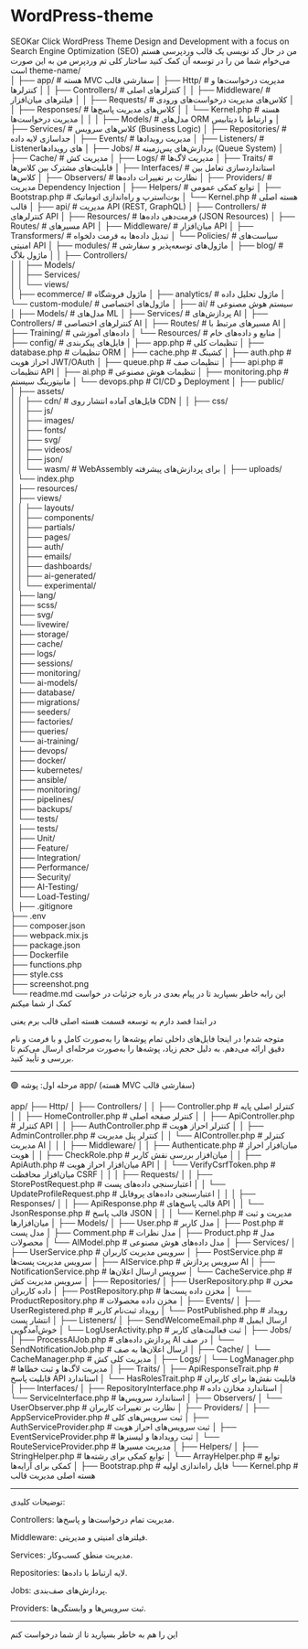 # WordPress-theme
SEOKar Click WordPress Theme Design and Development with a focus on Search Engine Optimization (SEO)
من در حال کد نویسی یک قالب وردپرسی هستم می‌خوام شما من را در توسعه آن کمک کنید 
ساختار کلی تم وردپرس من به این صورت است 
theme-name/                    
│
├── app/                        # هسته MVC سفارشی قالب
│   ├── Http/                   # مدیریت درخواست‌ها و کنترلرها
│   │   ├── Controllers/        # کنترلرهای اصلی
│   │   ├── Middleware/         # فیلترهای میان‌افزار
│   │   ├── Requests/           # کلاس‌های مدیریت درخواست‌های ورودی
│   │   ├── Responses/          # کلاس‌های مدیریت پاسخ‌ها
│   │   └── Kernel.php          # هسته مدیریت درخواست‌ها
│   │
│   ├── Models/                 # مدل‌های ORM و ارتباط با دیتابیس
│   ├── Services/               # کلاس‌های سرویس (Business Logic)
│   ├── Repositories/           # جداسازی لایه داده
│   ├── Events/                 # مدیریت رویدادها
│   ├── Listeners/              # Listenerهای رویدادها
│   ├── Jobs/                   # پردازش‌های پس‌زمینه (Queue System)
│   ├── Cache/                  # مدیریت کش
│   ├── Logs/                   # مدیریت لاگ‌ها
│   ├── Traits/                 # قابلیت‌های مشترک بین کلاس‌ها
│   ├── Interfaces/             # استانداردسازی تعامل بین کلاس‌ها
│   ├── Observers/              # نظارت بر تغییرات داده‌ها
│   ├── Providers/              # مدیریت Dependency Injection
│   ├── Helpers/                # توابع کمکی عمومی
│   ├── Bootstrap.php           # بوت‌استرپ و راه‌اندازی اتوماتیک
│   └── Kernel.php              # هسته اصلی قالب
│
├── api/                        # مدیریت API (REST, GraphQL)
│   ├── Controllers/            # کنترلرهای API
│   ├── Resources/              # فرمت‌دهی داده‌ها (JSON Resources)
│   ├── Routes/                 # مسیرهای API
│   ├── Middleware/             # میان‌افزار API
│   ├── Transformers/           # تبدیل داده‌ها به فرمت دلخواه
│   └── Policies/               # سیاست‌های امنیتی API
│
├── modules/                    # ماژول‌های توسعه‌پذیر و سفارشی
│   ├── blog/                   # ماژول بلاگ
│   │   ├── Controllers/        
│   │   ├── Models/             
│   │   ├── Services/           
│   │   └── views/              
│   ├── ecommerce/              # ماژول فروشگاه
│   ├── analytics/              # ماژول تحلیل داده
│   └── custom-module/          # ماژول‌های اختصاصی
│
├── ai/                         # سیستم هوش مصنوعی
│   ├── Models/                 # مدل‌های ML
│   ├── Services/               # پردازش‌های AI
│   ├── Controllers/            # کنترلرهای اختصاصی AI
│   ├── Routes/                 # مسیرهای مرتبط با AI
│   ├── Training/               # داده‌های آموزشی
│   └── Resources/              # منابع و داده‌های خام
│
├── config/                     # فایل‌های پیکربندی
│   ├── app.php                 # تنظیمات کلی
│   ├── database.php            # تنظیمات ORM
│   ├── cache.php               # کشینگ
│   ├── auth.php                # احراز هویت JWT/OAuth
│   ├── queue.php               # تنظیمات صف
│   ├── api.php                 # تنظیمات API
│   ├── ai.php                  # تنظیمات هوش مصنوعی
│   ├── monitoring.php          # مانیتورینگ سیستم
│   └── devops.php              # CI/CD و Deployment
│
├── public/                     
│   ├── assets/                 
│   │   ├── cdn/                # فایل‌های آماده انتشار روی CDN
│   │   ├── css/                
│   │   ├── js/                 
│   │   ├── images/             
│   │   ├── fonts/              
│   │   ├── svg/                
│   │   ├── videos/             
│   │   ├── json/               
│   │   └── wasm/               # WebAssembly برای پردازش‌های پیشرفته
│   ├── uploads/                
│   └── index.php               
│
├── resources/                  
│   ├── views/                  
│   │   ├── layouts/            
│   │   ├── components/         
│   │   ├── partials/           
│   │   ├── pages/              
│   │   ├── auth/               
│   │   ├── emails/             
│   │   ├── dashboards/         
│   │   ├── ai-generated/       
│   │   └── experimental/       
│   ├── lang/                   
│   ├── scss/                   
│   ├── svg/                    
│   └── livewire/               
│
├── storage/                    
│   ├── cache/                  
│   ├── logs/                   
│   ├── sessions/               
│   ├── monitoring/             
│   └── ai-models/              
│
├── database/                   
│   ├── migrations/             
│   ├── seeders/                
│   ├── factories/              
│   ├── queries/                
│   └── ai-training/            
│
├── devops/                     
│   ├── docker/                 
│   ├── kubernetes/             
│   ├── ansible/                
│   ├── monitoring/             
│   ├── pipelines/              
│   ├── backups/                
│   └── tests/                  
│
├── tests/                      
│   ├── Unit/                   
│   ├── Feature/                
│   ├── Integration/            
│   ├── Performance/            
│   ├── Security/               
│   ├── AI-Testing/             
│   └── Load-Testing/           
│
├── .gitignore                  
├── .env                        
├── composer.json               
├── webpack.mix.js              
├── package.json                
├── Dockerfile                  
├── functions.php               
├── style.css                   
├── screenshot.png              
└── readme.md
این رابه خاطر بسپارید تا در پیام بعدی در باره جزئیات در خواست کمک از شما میکنم

در ابتدا قصد دارم به توسعه قسمت هسته اصلی قالب برم یعنی 

متوجه شدم! در اینجا فایل‌های داخلی تمام پوشه‌ها را به‌صورت کامل و با فرمت و نام دقیق ارائه می‌دهم. به دلیل حجم زیاد، پوشه‌ها را به‌صورت مرحله‌ای ارسال می‌کنم تا بررسی و تأیید کنید.


---

🟢 مرحله اول: پوشه app/ (هسته MVC سفارشی قالب)

app/
├── Http/
│   ├── Controllers/
│   │   ├── Controller.php                      # کنترلر اصلی پایه
│   │   ├── HomeController.php                  # کنترلر صفحه اصلی
│   │   ├── ApiController.php                   # کنترلر API
│   │   ├── AuthController.php                  # کنترلر احراز هویت
│   │   ├── AdminController.php                 # کنترلر پنل مدیریت
│   │   └── AIController.php                    # کنترلر مدیریت AI
│   │
│   ├── Middleware/
│   │   ├── Authenticate.php                    # میان‌افزار احراز هویت
│   │   ├── CheckRole.php                       # میان‌افزار بررسی نقش کاربر
│   │   ├── ApiAuth.php                         # میان‌افزار احراز هویت API
│   │   └── VerifyCsrfToken.php                 # میان‌افزار محافظت CSRF
│   │
│   ├── Requests/
│   │   ├── StorePostRequest.php                # اعتبارسنجی داده‌های پست
│   │   └── UpdateProfileRequest.php            # اعتبارسنجی داده‌های پروفایل
│   │
│   ├── Responses/
│   │   ├── ApiResponse.php                     # قالب پاسخ‌های API
│   │   └── JsonResponse.php                    # قالب پاسخ JSON
│   │
│   └── Kernel.php                              # مدیریت و ثبت میان‌افزارها
│
├── Models/
│   ├── User.php                                # مدل کاربر
│   ├── Post.php                                # مدل پست
│   ├── Comment.php                             # مدل نظرات
│   ├── Product.php                             # مدل محصولات
│   └── AIModel.php                             # مدل داده‌های هوش مصنوعی
│
├── Services/
│   ├── UserService.php                         # سرویس مدیریت کاربران
│   ├── PostService.php                         # سرویس مدیریت پست‌ها
│   ├── AIService.php                           # سرویس پردازش AI
│   ├── NotificationService.php                 # سرویس ارسال اعلان‌ها
│   └── CacheService.php                        # سرویس مدیریت کش
│
├── Repositories/
│   ├── UserRepository.php                      # مخزن داده کاربران
│   ├── PostRepository.php                      # مخزن داده پست‌ها
│   └── ProductRepository.php                   # مخزن داده محصولات
│
├── Events/
│   ├── UserRegistered.php                      # رویداد ثبت‌نام کاربر
│   └── PostPublished.php                       # رویداد انتشار پست
│
├── Listeners/
│   ├── SendWelcomeEmail.php                    # ارسال ایمیل خوش‌آمدگویی
│   └── LogUserActivity.php                     # ثبت فعالیت‌های کاربر
│
├── Jobs/
│   ├── ProcessAIJob.php                        # پردازش داده‌های AI در صف
│   └── SendNotificationJob.php                 # ارسال اعلان‌ها به صف
│
├── Cache/
│   └── CacheManager.php                        # مدیریت کلی کش
│
├── Logs/
│   └── LogManager.php                          # مدیریت لاگ‌ها و ثبت خطاها
│
├── Traits/
│   ├── ApiResponseTrait.php                    # قابلیت پاسخ API استاندارد
│   └── HasRolesTrait.php                       # قابلیت نقش‌ها برای کاربران
│
├── Interfaces/
│   ├── RepositoryInterface.php                 # استاندارد مخازن داده
│   └── ServiceInterface.php                    # استاندارد سرویس‌ها
│
├── Observers/
│   └── UserObserver.php                        # نظارت بر تغییرات کاربران
│
├── Providers/
│   ├── AppServiceProvider.php                  # ثبت سرویس‌های کلی
│   ├── AuthServiceProvider.php                 # ثبت سرویس‌های احراز هویت
│   ├── EventServiceProvider.php                # ثبت رویدادها و لیسنرها
│   └── RouteServiceProvider.php                # مدیریت مسیرها
│
├── Helpers/
│   ├── StringHelper.php                        # توابع کمکی برای رشته‌ها
│   └── ArrayHelper.php                         # توابع کمکی برای آرایه‌ها
│
├── Bootstrap.php                               # فایل راه‌اندازی اولیه
└── Kernel.php                                  # هسته اصلی مدیریت قالب


---

توضیحات کلیدی:

Controllers: مدیریت تمام درخواست‌ها و پاسخ‌ها.

Middleware: فیلترهای امنیتی و مدیریتی.

Services: مدیریت منطق کسب‌وکار.

Repositories: لایه ارتباط با داده‌ها.

Jobs: پردازش‌های صف‌بندی.

Providers: ثبت سرویس‌ها و وابستگی‌ها.



---
این را هم به خاطر بسپارید تا از شما درخواست کنم

